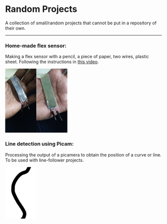 # Random Projects

A collection of small/random projects that cannot be put in a repository of their own.
***

### Home-made flex sensor:
Making a flex sensor with a pencil, a piece of paper, two wires, plastic sheet.
Following the instructions in [this video](https://www.youtube.com/watch?v=SJNYbSpvlP8&t=2s).

<img src="./images/flexback.jpeg" width="100"/><img src="./images/flexfront.jpeg" width="100"/>

### Line detection using Picam:
Processing the output of a picamera to obtain the position of a curve or line.
To be used with line-follower projects.

<img src="./images/linetest.png" width="100"/>